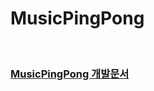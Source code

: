 # MusicPingPong

<br/>

### [MusicPingPong 개발문서](https://www.notion.so/MusicPingPong-259116438d5380f282d1d4a45cc1f878)

